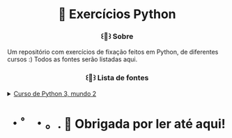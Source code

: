 <div align="center">
   <h1> 📂 Exercícios Python </h1>
</div>

<div align="center">
  <h3> ꒰💌꒱ Sobre </h3>
</div>

Um repositório com exercícios de fixação feitos em Python, de diferentes cursos :)
Todos as fontes serão listadas aqui. 

<div align="center">
  <h3> ꒰💌꒱ Lista de fontes </h3>
</div>

<details>
  <summary> 
    <a href="https://www.youtube.com/playlist?list=PLHz_AreHm4dk_nZHmxxf_J0WRAqy5Czye"> Curso de Python 3, mundo 2 </a> 
  </summary>

  - <a href="https://www.youtube.com/watch?v=QtElJDa9ICM&list=PLHz_AreHm4dk_nZHmxxf_J0WRAqy5Czye&index=18"> Exercício 49 (tabuada) </a>
</details>

<div align="center">
  <h1>・゜・。. 🚀 Obrigada por ler até aqui! </h1>
</div>
